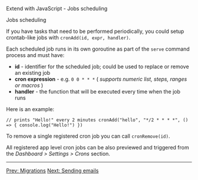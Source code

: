 Extend with JavaScript - Jobs scheduling

Jobs scheduling

If you have tasks that need to be performed periodically, you could setup crontab-like jobs with `cronAdd(id, expr, handler)`.

Each scheduled job runs in its own goroutine as part of the `serve` command process and must have:

*   **id** - identifier for the scheduled job; could be used to replace or remove an existing job
*   **cron expression** - e.g. `0 0 * * *` ( _supports numeric list, steps, ranges or macros_ )
*   **handler** - the function that will be executed every time when the job runs

Here is an example:

    // prints "Hello!" every 2 minutes cronAdd("hello", "*/2 * * * *", () => { console.log("Hello!") })

To remove a single registered cron job you can call `cronRemove(id)`.

All registered app level cron jobs can be also previewed and triggered from the _Dashboard > Settings > Crons_ section.

* * *

[Prev: Migrations](./js-migrations.md) [Next: Sending emails](./js-sending-emails.md)